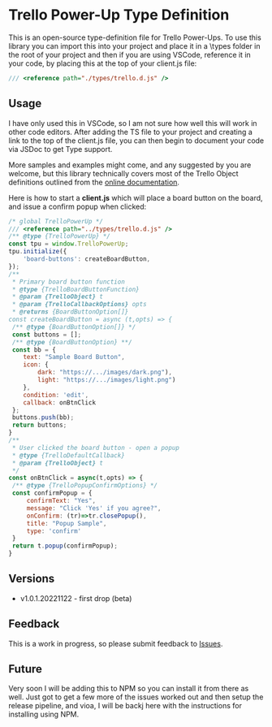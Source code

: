 # Trello Power-Up Type Definition

This is an open-source type-definition file for Trello Power-Ups. To use this library you can import this into your project and place it in a \types folder in the root of your project and then if you are using VSCode, reference it in your code, by placing this at the top of your client.js file:

```javascript
/// <reference path="./types/trello.d.js" />
```

## Usage

I have only used this in VSCode, so I am not sure how well this will work in other code editors. After adding the TS file to your project and creating a link to the top of the client.js file, you can then begin to document your code via JSDoc to get Type support. 

More samples and examples might come, and any suggested by you are welcome, but this library technically covers most of the Trello Object definitions outlined from the [online documentation](https://developer.atlassian.com/cloud/trello/power-ups/). 

Here is how to start a **client.js** which will place a board button on the board, and issue a confirm popup when clicked:

```javascript
/* global TrelloPowerUp */
/// <reference path="../types/trello.d.js" />
/** @type {TrelloPowerUp} */
const tpu = window.TrelloPowerUp;
tpu.initialize({
    'board-buttons': createBoardButton,
});
/**
 * Primary board button function
 * @type {TrelloBoardButtonFunction}
 * @param {TrelloObject} t
 * @param {TrelloCallbackOptions} opts
 * @returns {BoardButtonOption[]}
const createBoardButton = async (t,opts) => {
 /** @type {BoardButtonOption[]} */
 const buttons = [];
 /** @type {BoardButtonOption} **/
 const bb = {
    text: "Sample Board Button",
    icon: {
        dark: "https://.../images/dark.png"), 
        light: "https://.../images/light.png") 
    },
    condition: 'edit',
    callback: onBtnClick
 };
 buttons.push(bb);
 return buttons;
}
/**
 * User clicked the board button - open a popup
 * @type {TrelloDefaultCallback}
 * @param {TrelloObject} t
 */
const onBtnClick = async(t,opts) => {
 /** @type {TrelloPopupConfirmOptions} */
 const confirmPopup = {
     confirmText: "Yes",
     message: "Click 'Yes' if you agree?",
     onConfirm: (tr)=>tr.closePopup(),
     title: "Popup Sample",
     type: 'confirm'
 }
 return t.popup(confirmPopup);
}
```

## Versions

 - v1.0.1.20221122 - first drop (beta)

## Feedback

This is a work in progress, so please submit feedback to [Issues](https://github.com/davecra/Trello-Power-Up-TypeDefs/issues).

## Future

Very soon I will be adding this to NPM so you can install it from there as well. Just got to get a few more of the issues worked out and then setup the release pipeline, and vioa, I will be backj here with the instructions for installing using NPM.
